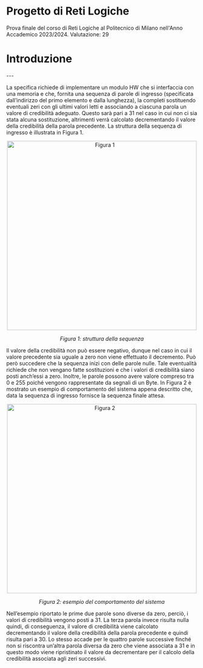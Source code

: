 # Progetto di Reti Logiche
Prova finale del corso di Reti Logiche al Politecnico di Milano nell'Anno Accademico 2023/2024. Valutazione: 29

<h1>Introduzione</h1>
---

La specifica richiede di implementare un modulo HW che si interfaccia con una memoria e che, fornita una sequenza di parole di ingresso (specificata dall’indirizzo del primo elemento e dalla lunghezza), la completi sostituendo eventuali zeri con gli ultimi valori letti e associando a ciascuna parola un valore di credibilità adeguato. Questo sarà pari a 31 nel caso in cui non ci sia stata alcuna sostituzione, altrimenti verrà calcolato decrementando il valore della credibilità della parola precedente. La struttura della sequenza di ingresso è illustrata in Figura 1.

<p align="center">
  <img src="https://github.com/user-attachments/assets/d567ead1-533d-4a38-bdf0-72b6e3fd626c" alt="Figura 1" width="500"/>
</p>
<p align="center"><em>Figura 1: struttura della sequenza</em></p>

Il valore della credibilità non può essere negativo, dunque nel caso in cui il valore precedente sia uguale a zero non viene effettuato il decremento. Può però succedere che la sequenza inizi con delle parole nulle. Tale eventualità richiede che non vengano fatte sostituzioni e che i valori di credibilità siano posti anch’essi a zero. Inoltre, le parole possono avere valore compreso tra 0 e 255 poiché vengono rappresentate da segnali di un Byte. In Figura 2 è mostrato un esempio di comportamento del sistema appena descritto che, data la sequenza di ingresso fornisce la sequenza finale attesa.

<p align="center">
  <img src="https://github.com/user-attachments/assets/02b531d7-6638-4c44-8877-85a84be5cb4c" alt="Figura 2" width="500"/>
</p>
<p align="center"><em>Figura 2: esempio del comportamento del sistema</em></p>

Nell’esempio riportato le prime due parole sono diverse da zero, perciò, i valori di credibilità vengono posti a 31. La terza parola invece risulta nulla quindi, di conseguenza, il valore di credibilità viene calcolato decrementando il valore della credibilità della parola precedente e quindi risulta pari a 30. Lo stesso accade per le quattro parole successive finché non si riscontra un’altra parola diversa da zero che viene associata a 31 e in questo modo viene ripristinato il valore da decrementare per il calcolo della credibilità associata agli zeri successivi.
